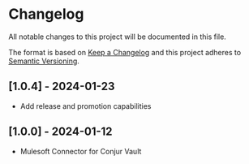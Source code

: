 # Changelog
All notable changes to this project will be documented in this file.

The format is based on [Keep a Changelog](http://keepachangelog.com/en/1.0.0/)
and this project adheres to [Semantic Versioning](http://semver.org/spec/v2.0.0.html).

## [1.0.4] - 2024-01-23
- Add release and promotion capabilities

## [1.0.0] - 2024-01-12
- Mulesoft Connector for Conjur Vault
